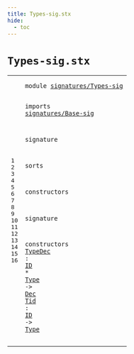 ```yaml
---
title: Types-sig.stx
hide:
  - toc
---
```


# `Types-sig.stx`



[pdmosses/metaborg-tiger/org.metaborg.lang.tiger.statix/src-gen/statix/signatures/Types-sig.stx]: https://github.com/pdmosses/metaborg-tiger/blob/master/org.metaborg.lang.tiger.statix/src-gen/statix/signatures/Types-sig.stx "The source file on GitHub"

<div class="stx"><table class="highlighttable"><tbody><tr><td class="linenos"><div class="linenodiv"><pre><span></span>1
2
3
4
5
6
7
8
9
10
11
12
13
14
15
16
</pre></div></td>
<td class="code"><pre><code><span class="keyword">module</span> <a href="../Tiger-sig.stx/#signatures/Types-sig_89_109" id="signatures/Types-sig_7_27" title="Referenced at ../Tiger-sig.stx line 6"><span class="token sort_ModuleID">signatures/Types-sig</span></a>

<span class="keyword">imports</span>
  <a href="../Base-sig.stx/#signatures/Base-sig_7_26" id="signatures/Base-sig_39_58" title="Defined at ../Base-sig.stx line 1"><span class="token sort_ModuleID">signatures/Base-sig</span></a>

<span class="keyword">signature</span>

  <span class="keyword">sorts</span>

  <span class="keyword">constructors</span>

<span class="keyword">signature</span>

  <span class="keyword">constructors</span>
    <a href="../../../../trans/static-semantics.stx/#TypeDec_4614_4621" id="TypeDec_126_133" title="Referenced at ../../../../trans/static-semantics.stx line 214"><span class="token sort_ModuleID">TypeDec</span></a> <span class="operator">:</span> <span class="cons_SimpleSort"><a href="../Base-sig.stx/#ID_104_106" id="ID_136_138" title="Defined at ../Base-sig.stx line 13"><span class="token sort_ModuleID">ID</span></a></span> <span class="operator">*</span> <span class="cons_SimpleSort"><a href="../Base-sig.stx/#Type_87_91" id="Type_141_145" title="Defined at ../Base-sig.stx line 11"><span class="token sort_ModuleID">Type</span></a></span> <span class="operator">-&gt;</span> <span class="cons_SimpleSort"><a href="../Base-sig.stx/#Dec_60_63" id="Dec_149_152" title="Defined at ../Base-sig.stx line 8"><span class="token sort_ModuleID">Dec</span></a></span>
    <a href="../../../../trans/static-semantics.stx/#Tid_4833_4836" id="Tid_157_160" title="Referenced at ../../../../trans/static-semantics.stx line 224, 288, 293, 437, 447"><span class="token sort_ModuleID">Tid</span></a> <span class="operator">:</span> <span class="cons_SimpleSort"><a href="../Base-sig.stx/#ID_104_106" id="ID_163_165" title="Defined at ../Base-sig.stx line 13"><span class="token sort_ModuleID">ID</span></a></span> <span class="operator">-&gt;</span> <span class="cons_SimpleSort"><a href="../Base-sig.stx/#Type_87_91" id="Type_169_173" title="Defined at ../Base-sig.stx line 11"><span class="token sort_ModuleID">Type</span></a></span>
</code></pre></td></tr></tbody></table></div>